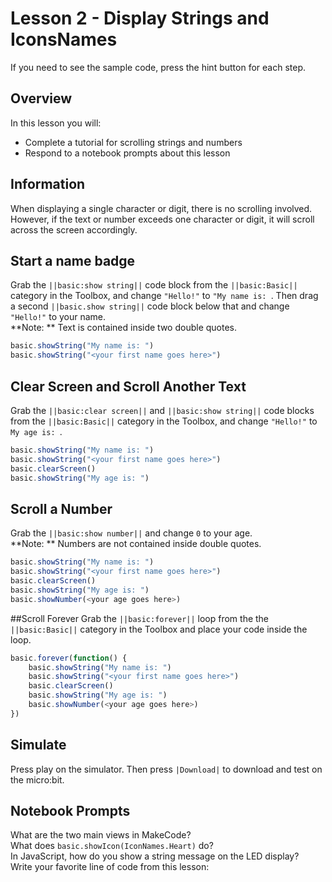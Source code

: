 # Lesson 2 - Display Strings and IconsNames 

If you need to see the sample code, press the hint button for each step.

## Overview
In this lesson you will:
* Complete a tutorial for scrolling strings and numbers 
* Respond to a notebook prompts about this lesson

## Information
When displaying a single character or digit, there is no 
scrolling involved. However, if the text or number exceeds 
one character or digit, it will scroll across the screen 
accordingly.

## Start a name badge 
Grab the ``||basic:show string||`` code block from the ``||basic:Basic||`` 
category in the Toolbox, and change ```"Hello!"``` to ```"My name is: ```. 
Then drag a second ``||basic.show string||`` code block below that and 
change ```"Hello!"``` to your name.  
**Note: ** Text is contained inside two double quotes.
```typescript
basic.showString("My name is: ")
basic.showString("<your first name goes here>")
```
## Clear Screen and Scroll Another Text 
Grab the ``||basic:clear screen||`` and ``||basic:show string||`` 
code blocks from the ``||basic:Basic||`` category in the Toolbox, and change
```"Hello!"``` to ```My age is: ```.
```typescript
basic.showString("My name is: ")
basic.showString("<your first name goes here>")
basic.clearScreen()
basic.showString("My age is: ")
```
## Scroll a Number 
Grab the ``||basic:show number||`` and change ```0``` to your age.  
**Note: ** Numbers are not contained inside double quotes.
```typescript
basic.showString("My name is: ")
basic.showString("<your first name goes here>")
basic.clearScreen()
basic.showString("My age is: ")
basic.showNumber(<your age goes here>)
```

##Scroll Forever
Grab the ``||basic:forever||`` loop from the the ``||basic:Basic||`` category 
in the Toolbox and place your code inside the loop.
```typescript
basic.forever(function() {
    basic.showString("My name is: ")
    basic.showString("<your first name goes here>")
    basic.clearScreen()
    basic.showString("My age is: ")
    basic.showNumber(<your age goes here>)
})
```
## Simulate
Press play on the simulator. Then press ``|Download|`` to download and test on 
the micro:bit.

## Notebook Prompts

What are the two main views in MakeCode?  
What does ```basic.showIcon(IconNames.Heart)``` do?  
In JavaScript, how do you show a string message on the LED display?  
Write your favorite line of code from this lesson:
